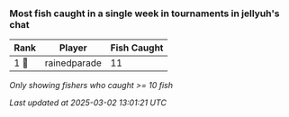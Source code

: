 ### Most fish caught in a single week in tournaments in jellyuh's chat
| Rank | Player | Fish Caught |
|------|--------|-----------|
| 1 🥇  | rainedparade  | 11 |

_Only showing fishers who caught >= 10 fish_

_Last updated at 2025-03-02 13:01:21 UTC_